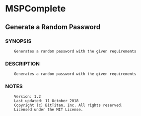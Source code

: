 # MSPComplete
## Generate a Random Password
### SYNOPSIS
```
    Generates a random password with the given requirements
```
### DESCRIPTION
```
    Generates a random password with the given requirements
```
### NOTES
```
    Version: 1.2
    Last updated: 11 October 2018
    Copyright (c) BitTitan, Inc. All rights reserved.
    Licensed under the MIT License.
```

